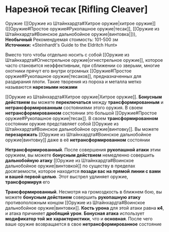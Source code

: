 # Нарезной тесак [Rifling Cleaver]

Оружие ([[Оружие из Штайнхардта#Хитрое оружие|хитрое оружие]] ([[Оружие#Простое оружие#Рукопашное оружие|тесак]], [[Оружие из Штайнхардта#Воинское дальнобойное оружие|винтовка]])), **Необычный**
Рекомендуемая стоимость: 101-500 зм
**Источники:** «Steinhardt's Guide to the Eldritch Hunt»

Вместо того чтобы отдельно носить с собой [[Оружие из Штайнхардта#Огнестрельное оружие|огнестрельное оружие]], которое часто становится неэффективным, при сближении со зверьми, многие охотники прячут его внутри огромных [[Оружие#Простое оружие#Рукопашное оружие|тесаков]], предназначенных для раздирания плоти. Такие творения из пороха и металла метко называются **нарезными ножами**

[[Оружие из Штайнхардта#Хитрое оружие|Хитрое оружие]]. **Бонусным действием** вы можете **переключаться** между **трансформированным** и **нетрансформированным** состояниями этого оружия. В своем **нетрансформированном** состоянии это большой [[Оружие#Простое оружие#Рукопашное оружие|тесак]]. В своем **трансформированном** состоянии оружие представляет собой [[Оружие из Штайнхардта#Воинское дальнобойное оружие|винтовку]]. Вы можете **перезаряжать** [[Оружие из Штайнхардта#Воинское дальнобойное оружие|винтовку]] даже в её **нетрансформированном** состоянии

**Нетрансформированный**. После совершения **рукопашной атаки** этим оружием, вы можете **бонусным действием** немедленно совершить **дальнобойную атаку** [[Оружие из Штайнхардта#Воинское дальнобойное оружие|винтовкой]] по существу в пределах досягаемости, которое находится **позади вас на прямой линии с вами и вашей первой целью**. Этот выстрел удлиняет оружие, **трансформируя** его

**Трансформированный**. Несмотря на громоздкость в ближнем бою, вы можете **бонусным действием** совершить **рукопашную атаку** противоположным концом [[Оружие из Штайнхардта#Воинское дальнобойное оружие|винтовки]]. **Кость урона** для этой атаки равна **к4**, и атака причиняет **дробящий урон**. **Бонусная атака** использует **модификатор той же характеристики**, что и **основная**. После чего ваше оружие возвращается в свое **нетрансформированное** состояние
